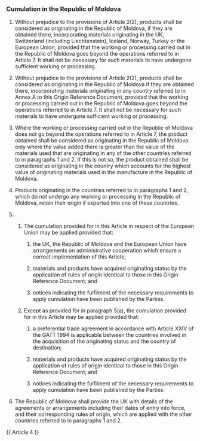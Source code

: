 ### Cumulation in the Republic of Moldova

1. Without prejudice to the provisions of Article 2(2), products shall be considered as originating in the Republic of Moldova, if they are obtained there, incorporating materials originating in the UK, Switzerland (including Liechtenstein), Iceland, Norway, Turkey or the European Union, provided that the working or processing carried out in the Republic of Moldova goes beyond the operations referred to in Article 7. It shall not be necessary for such materials to have undergone sufficient working or processing.

2. Without prejudice to the provisions of Article 2(2), products shall be considered as originating in the Republic of Moldova if they are obtained there, incorporating materials originating in any country referred to in Annex A to this Origin Reference Document, provided that the working or processing carried out in the Republic of Moldova goes beyond the operations referred to in Article 7. It shall not be necessary for such materials to have undergone sufficient working or processing.

3. Where the working or processing carried out in the Republic of Moldova does not go beyond the operations referred to in Article 7, the product obtained shall be considered as originating in the Republic of Moldova only where the value added there is greater than the value of the materials used that are originating in any of the other countries referred to in paragraphs 1 and 2. If this is not so, the product obtained shall be considered as originating in the country which accounts for the highest value of originating materials used in the manufacture in the Republic of Moldova.

4. Products originating in the countries referred to in paragraphs 1 and 2, which do not undergo any working or processing in the Republic of Moldova, retain their origin if exported into one of these countries.

5. 
   1. The cumulation provided for in this Article in respect of the European Union may be applied provided that:

      1. the UK, the Republic of Moldova and the European Union have arrangements on administrative cooperation which ensure a correct implementation of this Article;

      2. materials and products have acquired originating status by the application of rules of origin identical to those in this Origin Reference Document; and

      3. notices indicating the fulfilment of the necessary requirements to apply cumulation have been published by the Parties.

   2. Except as provided for in paragraph 5(a), the cumulation provided for in this Article may be applied provided that:

      1. a preferential trade agreement in accordance with Article XXIV of the GATT 1994 is applicable between the countries involved in the acquisition of the originating status and the country of destination;

      2. materials and products have acquired originating status by the application of rules of origin identical to those in this Origin Reference Document; and

      3. notices indicating the fulfilment of the necessary requirements to apply cumulation have been published by the Parties.

6. The Republic of Moldova shall provide the UK with details of the agreements or arrangements including their dates of entry into force, and their corresponding rules of origin, which are applied with the other countries referred to in paragraphs 1 and 2.

{{ Article 4 }}